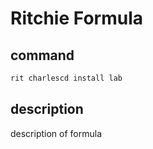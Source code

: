 # Ritchie Formula

## command

```bash
rit charlescd install lab
```

## description

description of formula
